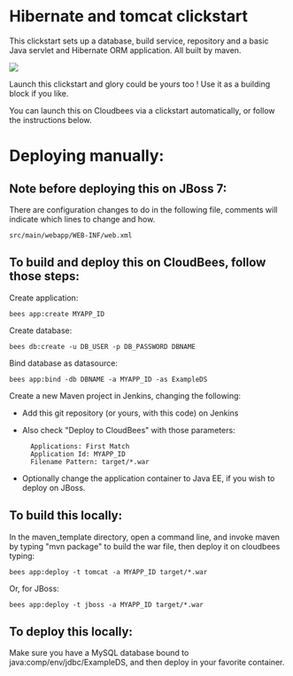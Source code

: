 #  Hibernate and tomcat clickstart

This clickstart sets up a database, build service, repository and a basic Java servlet and Hibernate ORM application.
All built by maven. 

<a href="https://grandcentral.cloudbees.com/?CB_clickstart=https://raw.github.com/CloudBees-community/maven_template/master/clickstart.json"><img src="https://d3ko533tu1ozfq.cloudfront.net/clickstart/deployInstantly_white.png"/></a>

Launch this clickstart and glory could be yours too ! Use it as a building block if you like.

You can launch this on Cloudbees via a clickstart automatically, or follow the instructions below. 



# Deploying manually: 


## Note before deploying this on JBoss 7:

There are configuration changes to do in the following file, comments will indicate which lines to change and how.

    src/main/webapp/WEB-INF/web.xml

## To build and deploy this on CloudBees, follow those steps:

Create application:

    bees app:create MYAPP_ID

Create database:

    bees db:create -u DB_USER -p DB_PASSWORD DBNAME

Bind database as datasource:

    bees app:bind -db DBNAME -a MYAPP_ID -as ExampleDS

Create a new Maven project in Jenkins, changing the following:

* Add this git repository (or yours, with this code) on Jenkins
* Also check "Deploy to CloudBees" with those parameters:

        Applications: First Match
        Application Id: MYAPP_ID
        Filename Pattern: target/*.war

* Optionally change the application container to Java EE, if you wish to deploy on JBoss. 

## To build this locally:

In the maven_template directory, open a command line, and invoke maven by typing "mvn package" to build the war file, then deploy it on cloudbees typing:

    bees app:deploy -t tomcat -a MYAPP_ID target/*.war

Or, for JBoss:

    bees app:deploy -t jboss -a MYAPP_ID target/*.war

## To deploy this locally:

Make sure you have a MySQL database bound to java:comp/env/jdbc/ExampleDS, and then deploy in your favorite container.
